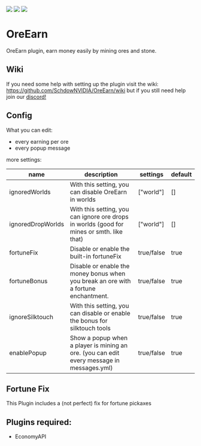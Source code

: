 [![](https://poggit.pmmp.io/shield.state/OreEarn)](https://poggit.pmmp.io/p/OreEarn)
[![](https://poggit.pmmp.io/shield.api/OreEarn)](https://poggit.pmmp.io/p/OreEarn)
[![](https://poggit.pmmp.io/shield.dl.total/OreEarn)](https://poggit.pmmp.io/p/OreEarn)
# OreEarn
OreEarn plugin, earn money easily by mining ores and stone.

## Wiki
If you need some help with setting up the plugin visit the wiki: https://github.com/SchdowNVIDIA/OreEarn/wiki but
if you still need help join our [discord!](https://discord.gg/5kGgUbt)

## Config
What you can edit:
* every earning per ore
* every popup message

more settings:

| name           | description                                                                                 | settings   | default |
|----------------|---------------------------------------------------------------------------------------------|------------|---------|
| ignoredWorlds | With this setting, you can disable OreEarn in worlds | ["world"] | [] |
| ignoredDropWorlds | With this setting, you can ignore ore drops in worlds (good for mines or smth. like that) | ["world"] | [] |
| fortuneFix | Disable or enable the built-in fortuneFix | true/false | true |
| fortuneBonus      | Disable or enable the money bonus when you break an ore with a fortune enchantment.         | true/false | true   |
| ignoreSilktouch | With this setting, you can disable or enable the bonus for silktouch tools                  | true/false | true    |
| enablePopup    | Show a popup when a player is mining an ore. (you can edit every message in messages.yml)   | true/false | true    |

## Fortune Fix
This Plugin includes a (not perfect) fix for fortune pickaxes

## Plugins required:
* EconomyAPI 



